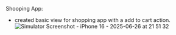 Shooping App:

- created basic view for shopping app with a add to cart action.
![Simulator Screenshot - iPhone 16 - 2025-06-26 at 21 51 32](https://github.com/user-attachments/assets/dd740098-6676-4ac7-90b4-40426a85ca8e)
